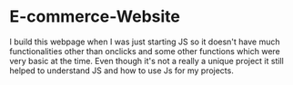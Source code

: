 # E-commerce-Website
I build this webpage when I was just starting JS so it doesn't have much functionalities 
other than onclicks and some other functions which were very basic at the time.
Even though it's not a really a unique project it still helped to understand JS and how to use Js for my projects.
